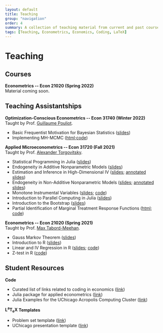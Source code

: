 ```yaml
---
layout: default
title: Teaching
group: "navigation"
order: 4
summary: A collection of teaching material from current and past courses.
tags: [Teaching, Econometrics, Economics, Coding, LaTeX]
---
```


# Teaching

## Courses

**Econometrics -- Econ 21020 (Spring 2022)**  
Material coming soon.

## Teaching Assistantships

**Optimization-Conscious Econometrics -- Econ 31740 (Winter 2022)**   
Taught by Prof. [Guillaume Pouliot](https://sites.google.com/site/guillaumeallairepouliot/). 
- Basic Frequentist Motivation for Bayesian Statistics ([slides](assets/teaching/Winter2022-Econ-31740/Econ_31740_discussion_1.pdf))
- Implementing MH-MCMC ([html](/assets/teaching/Winter2022-Econ-31740/Econ_31740_discussion_2.html);[code](/assets/teaching/Winter2022-Econ-31740/Econ_31740_discussion_2.ipynb))

**Applied Microeconometrics -- Econ 31720 (Fall 2021)**  
Taught by Prof. [Alexander Torgovitsky](https://a-torgovitsky.github.io/).
- Statistical Programming in Julia ([slides](/assets/teaching/Fall2021-Econ-31720/Econ_31720_discussion_1.pdf))
- Endogeneity in Additive Nonparametric Models ([slides](/assets/teaching/Fall2021-Econ-31720/Econ_31720_discussion_2.pdf))
- Estimation and Inference in High-Dimensional IV ([slides](/assets/teaching/Fall2021-Econ-31720/Econ_31720_discussion_3.pdf); [annotated slides](/assets/teaching/Fall2021-Econ-31720/Econ_31720_discussion_3_annotated.pdf))
- Endogeneity in Non-Additive Nonparametric Models ([slides](/assets/teaching/Fall2021-Econ-31720/Econ_31720_discussion_4.pdf); [annotated slides](/assets/teaching/Fall2021-Econ-31720/Econ_31720_discussion_4_annotated.pdf))
- Monotone Instrumental Variables ([slides](/assets/teaching/Fall2021-Econ-31720/Econ_31720_discussion_5.pdf); [code](/assets/teaching/Fall2021-Econ-31720/Econ_31720_discussion_5.ipynb))
- Introduction to Parallel Computing in Julia ([slides](/assets/teaching/Fall2021-Econ-31720/Econ_31720_discussion_6.pdf))
- Introduction to the Bootstrap ([slides](/assets/teaching/Fall2021-Econ-31720/Econ_31720_discussion_7.pdf))
- Partial Identification of Marginal Treatment Response Functions ([html](/assets/teaching/Fall2021-Econ-31720/Econ_31720_discussion_8.html); [code](/assets/teaching/Fall2021-Econ-31720/Econ_31720_discussion_8.ipynb))

**Econometrics -- Econ 21020 (Spring 2021)**  
Taught by Prof. [Max Tabord-Meehan](https://sites.google.com/site/mtabordmeehan).
- Gauss Markov Theorem ([slides](/assets/teaching/Spring2020-Econ-21020/Econ21020_GMT.pdf))
- Introduction to R ([slides](/assets/teaching/Spring2020-Econ-21020/assets/teaching/Spring2020-Econ-21020/Econ21020_Intro_to_R.pdf))
- Linear and IV Regression in R ([slides](/assets/teaching/Spring2020-Econ-21020/Econ21020_Regression_in_R.pdf); [code](/assets/teaching/Spring2020-Econ-21020/linear_regression.R))
- Z-test in R ([code](/assets/teaching/Spring2020-Econ-21020/z-test.R))

## Student Resources

**Code**
- Curated list of links related to coding in economics ([link](https://github.com/code-econ/awesome-econ))
- Julia package for applied econometrics ([link](https://github.com/thomaswiemann/MyMethods.jl))
- Julia Examples for the UChicago Acropolis Computing Cluster ([link](assets/teaching/Fall2021-Econ-31720/AcropolisExamples_Julia.zip))

**<span class="latex">L<sup>a</sup>T<sub>e</sub>X</span> Templates**
- Problem set template ([link](/assets/teaching/other/pset_template.zip))
- UChicago presentation template ([link](/assets/teaching/other/uchicago_beamer_template.zip))
